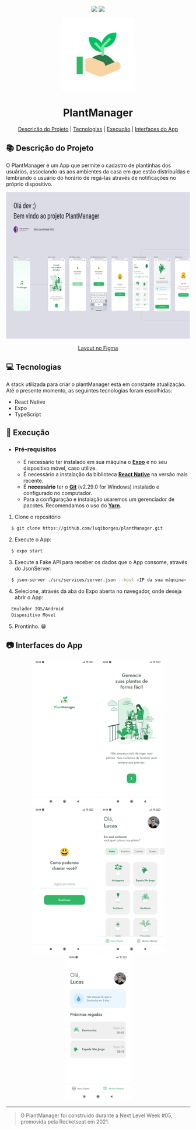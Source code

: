 <head>
  <p align="center">
    <img src=https://img.shields.io/badge/last%20commit-24%2F04%2F2021-03BB85/>
    <img src=https://img.shields.io/badge/license-MIT-03BB85/>
  </p>
  <p align="center">
    <img src="./assets/icon.png" height="200" width="200"/>
  </p>
  <h1 align="center">
    PlantManager
  </h1>
</head>

<p align="center">
<a href="#books-descrição-do-projeto">Descrição do Projeto</a>
|
<a href="#computer-tecnologias">Tecnologias</a>
|
<a href="#rocket-execução">Execução</a>
|
<a href="#camera-interfaces-do-app">Interfaces do App</a>
</p>

## :books: Descrição do Projeto

   O PlantManager é um App que permite o cadastro de plantinhas dos usuários, associando-as aos ambientes da casa em que estão distribuídas e lembrando o usuário do horário de regá-las através de notificações no próprio dispositivo.

<p align="center">
  <img src="./github/FigmaLayout.png" height="400" width="710"/>
</p>
<p align="center">
  <a href="https://www.figma.com/file/NDi2Lum5LZgPUZt7gp5Atl/PlantManager-(Copy)?node-id=0%3A1">Layout no Figma</a>
</p>


## :computer: Tecnologias

A stack utilizada para criar o plantManager está em constante atualização. Até o presente momento, as seguintes tecnologias foram escolhidas:

- React Native
- Expo
- TypeScript

## :rocket: Execução

- ### **Pré-requisitos**

  - É necessário ter instalado em sua máquina o **[Expo](https://expo.io/)** e no seu dispositivo móvel, caso utilize.
  - É necessário a instalação da biblioteca **[React Native](https://reactnative.dev/)** na versão mais recente.
  - É **necessário** ter o **[Git](https://git-scm.com/)** (v2.29.0 for Windows) instalado e configurado no computador.
  - Para a configuração e instalação usaremos um gerenciador de pacotes. Recomendamos o uso do **[Yarn](https://yarnpkg.com/)**.

1. Clone o repositório

```sh
  $ git clone https://github.com/luqiborges/plantManager.git
```

2. Execute o App:

```sh
  $ expo start
```

3. Execute a Fake API para receber os dados que o App consome, através do JsonServer:

```sh
  $ json-server ./src/services/server.json --host <IP da sua máquina> --port 3333 <Porta utilizada no projeto>
```

4. Selecione, através da aba do Expo aberta no navegador, onde deseja abrir o App:
```sh
  Emulador IOS/Android
  Dispositivo Móvel
```

5. Prontinho. 😁


## :camera: Interfaces do App


<p align="center">
  <img src="./github/teladeentrada.jpeg" alt="Tela de Entrada" height="400" width="180"/>
  <img src="./github/telainicial.jpeg" alt="Tela Inicial" height="400" width="180"/>
  <img src="./github/nome.jpeg" alt="Tela de Nome" height="400" width="180"/>
  <img src="./github/telaprincipal.jpeg" alt="Tela Principal" height="400" width="180"/>
  <img src="./github/minhasplantas.jpeg" alt="Minhas Plantas" height="400" width="180"/>
</p>

---

> O PlantManager foi construído durante a Next Level Week #05, promovida pela Rocketseat em 2021.

  
